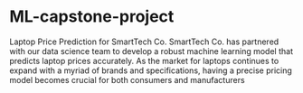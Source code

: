 # ML-capstone-project
 Laptop Price Prediction for SmartTech Co.
SmartTech Co. has partnered with our data science team to develop a robust machine learning 
model that predicts laptop prices accurately. As the market for laptops continues to expand 
with a myriad of brands and specifications, having a precise pricing model becomes crucial for 
both consumers and manufacturers
